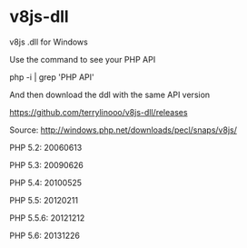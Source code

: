 # v8js-dll
v8js .dll for Windows

Use the command to see your PHP API

php -i | grep 'PHP API'

And then download the ddl with the same API version

https://github.com/terrylinooo/v8js-dll/releases

Source:
http://windows.php.net/downloads/pecl/snaps/v8js/




PHP 5.2: 20060613

PHP 5.3: 20090626

PHP 5.4: 20100525

PHP 5.5: 20120211

PHP 5.5.6: 20121212

PHP 5.6: 20131226

